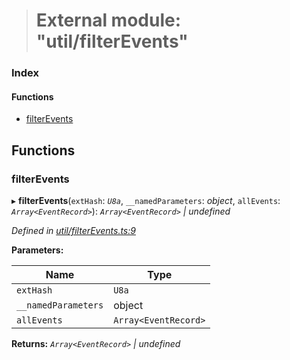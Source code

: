 > # External module: "util/filterEvents"

### Index

#### Functions

* [filterEvents](_util_filterevents_.md#filterevents)

## Functions

###  filterEvents

▸ **filterEvents**(`extHash`: *`U8a`*, `__namedParameters`: *object*, `allEvents`: *`Array<EventRecord>`*): *`Array<EventRecord>` | undefined*

*Defined in [util/filterEvents.ts:9](https://github.com/polkadot-js/api/blob/7229a5f/packages/api/src/util/filterEvents.ts#L9)*

**Parameters:**

Name | Type |
------ | ------ |
`extHash` | `U8a` |
`__namedParameters` | object |
`allEvents` | `Array<EventRecord>` |

**Returns:** *`Array<EventRecord>` | undefined*
